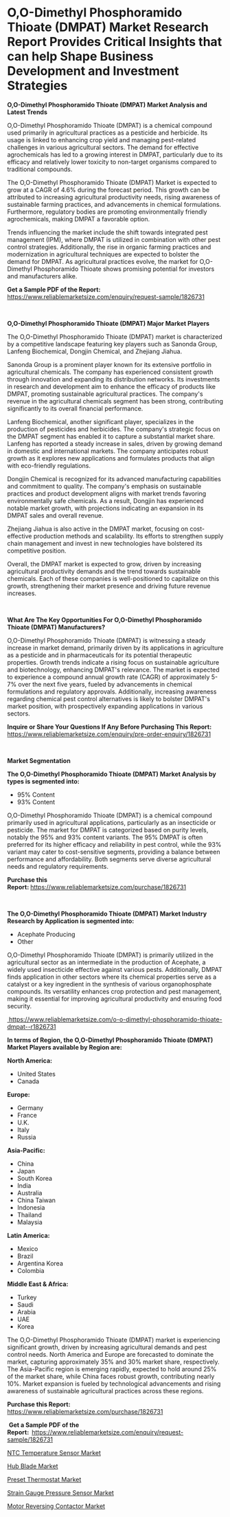 <p><h1>O,O-Dimethyl Phosphoramido Thioate (DMPAT) Market Research Report Provides Critical Insights that can help Shape Business Development and Investment Strategies</h1></p><p><strong>O,O-Dimethyl Phosphoramido Thioate (DMPAT) Market Analysis and Latest Trends</strong></p>
<p><p>O,O-Dimethyl Phosphoramido Thioate (DMPAT) is a chemical compound used primarily in agricultural practices as a pesticide and herbicide. Its usage is linked to enhancing crop yield and managing pest-related challenges in various agricultural sectors. The demand for effective agrochemicals has led to a growing interest in DMPAT, particularly due to its efficacy and relatively lower toxicity to non-target organisms compared to traditional compounds.</p><p>The O,O-Dimethyl Phosphoramido Thioate (DMPAT) Market is expected to grow at a CAGR of 4.6% during the forecast period. This growth can be attributed to increasing agricultural productivity needs, rising awareness of sustainable farming practices, and advancements in chemical formulations. Furthermore, regulatory bodies are promoting environmentally friendly agrochemicals, making DMPAT a favorable option.</p><p>Trends influencing the market include the shift towards integrated pest management (IPM), where DMPAT is utilized in combination with other pest control strategies. Additionally, the rise in organic farming practices and modernization in agricultural techniques are expected to bolster the demand for DMPAT. As agricultural practices evolve, the market for O,O-Dimethyl Phosphoramido Thioate shows promising potential for investors and manufacturers alike.</p></p>
<p><strong>Get a Sample PDF of the Report:&nbsp;</strong> <a href="https://www.reliablemarketsize.com/enquiry/request-sample/1826731?utm_campaign=1591&utm_medium=2&utm_source=Github&utm_content=ia&utm_term=19102024&utm_id=oo-dimethyl-phosphoramido-thioate-dmpat">https://www.reliablemarketsize.com/enquiry/request-sample/1826731</a></p>
<p>&nbsp;</p>
<p><strong>O,O-Dimethyl Phosphoramido Thioate (DMPAT) Major Market Players</strong></p>
<p><p>The O,O-Dimethyl Phosphoramido Thioate (DMPAT) market is characterized by a competitive landscape featuring key players such as Sanonda Group, Lanfeng Biochemical, Dongjin Chemical, and Zhejiang Jiahua.</p><p>Sanonda Group is a prominent player known for its extensive portfolio in agricultural chemicals. The company has experienced consistent growth through innovation and expanding its distribution networks. Its investments in research and development aim to enhance the efficacy of products like DMPAT, promoting sustainable agricultural practices. The company's revenue in the agricultural chemicals segment has been strong, contributing significantly to its overall financial performance.</p><p>Lanfeng Biochemical, another significant player, specializes in the production of pesticides and herbicides. The company's strategic focus on the DMPAT segment has enabled it to capture a substantial market share. Lanfeng has reported a steady increase in sales, driven by growing demand in domestic and international markets. The company anticipates robust growth as it explores new applications and formulates products that align with eco-friendly regulations.</p><p>Dongjin Chemical is recognized for its advanced manufacturing capabilities and commitment to quality. The company's emphasis on sustainable practices and product development aligns with market trends favoring environmentally safe chemicals. As a result, Dongjin has experienced notable market growth, with projections indicating an expansion in its DMPAT sales and overall revenue.</p><p>Zhejiang Jiahua is also active in the DMPAT market, focusing on cost-effective production methods and scalability. Its efforts to strengthen supply chain management and invest in new technologies have bolstered its competitive position. </p><p>Overall, the DMPAT market is expected to grow, driven by increasing agricultural productivity demands and the trend towards sustainable chemicals. Each of these companies is well-positioned to capitalize on this growth, strengthening their market presence and driving future revenue increases.</p></p>
<p>&nbsp;</p>
<p><strong>What Are The Key Opportunities For O,O-Dimethyl Phosphoramido Thioate (DMPAT) Manufacturers?</strong></p>
<p><p>O,O-Dimethyl Phosphoramido Thioate (DMPAT) is witnessing a steady increase in market demand, primarily driven by its applications in agriculture as a pesticide and in pharmaceuticals for its potential therapeutic properties. Growth trends indicate a rising focus on sustainable agriculture and biotechnology, enhancing DMPAT's relevance. The market is expected to experience a compound annual growth rate (CAGR) of approximately 5-7% over the next five years, fueled by advancements in chemical formulations and regulatory approvals. Additionally, increasing awareness regarding chemical pest control alternatives is likely to bolster DMPAT's market position, with prospectively expanding applications in various sectors.</p></p>
<p><strong>Inquire or Share Your Questions If Any Before Purchasing This Report:</strong> <a href="https://www.reliablemarketsize.com/enquiry/pre-order-enquiry/1826731?utm_campaign=1591&utm_medium=2&utm_source=Github&utm_content=ia&utm_term=19102024&utm_id=oo-dimethyl-phosphoramido-thioate-dmpat">https://www.reliablemarketsize.com/enquiry/pre-order-enquiry/1826731</a></p>
<p>&nbsp;</p>
<p><strong>Market Segmentation</strong></p>
<p><strong>The O,O-Dimethyl Phosphoramido Thioate (DMPAT) Market Analysis by types is segmented into:</strong></p>
<p><ul><li>95% Content</li><li>93% Content</li></ul></p>
<p><p>O,O-Dimethyl Phosphoramido Thioate (DMPAT) is a chemical compound primarily used in agricultural applications, particularly as an insecticide or pesticide. The market for DMPAT is categorized based on purity levels, notably the 95% and 93% content variants. The 95% DMPAT is often preferred for its higher efficacy and reliability in pest control, while the 93% variant may cater to cost-sensitive segments, providing a balance between performance and affordability. Both segments serve diverse agricultural needs and regulatory requirements.</p></p>
<p><strong>Purchase this Report:&nbsp;</strong><a href="https://www.reliablemarketsize.com/purchase/1826731?utm_campaign=1591&utm_medium=2&utm_source=Github&utm_content=ia&utm_term=19102024&utm_id=oo-dimethyl-phosphoramido-thioate-dmpat">https://www.reliablemarketsize.com/purchase/1826731</a></p>
<p>&nbsp;</p>
<p><strong>The O,O-Dimethyl Phosphoramido Thioate (DMPAT) Market Industry Research by Application is segmented into:</strong></p>
<p><ul><li>Acephate Producing</li><li>Other</li></ul></p>
<p><p>O,O-Dimethyl Phosphoramido Thioate (DMPAT) is primarily utilized in the agricultural sector as an intermediate in the production of Acephate, a widely used insecticide effective against various pests. Additionally, DMPAT finds application in other sectors where its chemical properties serve as a catalyst or a key ingredient in the synthesis of various organophosphate compounds. Its versatility enhances crop protection and pest management, making it essential for improving agricultural productivity and ensuring food security.</p></p>
<p><a href="https://www.reliablemarketsize.com/o-o-dimethyl-phosphoramido-thioate-dmpat--r1826731?utm_campaign=1591&utm_medium=2&utm_source=Github&utm_content=ia&utm_term=19102024&utm_id=oo-dimethyl-phosphoramido-thioate-dmpat">&nbsp;https://www.reliablemarketsize.com/o-o-dimethyl-phosphoramido-thioate-dmpat--r1826731</a></p>
<p><strong>In terms of Region, the O,O-Dimethyl Phosphoramido Thioate (DMPAT) Market Players available by Region are:</strong></p>
<p>
    <p> <strong> North America: </strong>
        <ul>
            <li>United States</li>
            <li>Canada</li>
        </ul>
        </p> 
    <p> <strong> Europe: </strong>
        <ul>
            <li>Germany</li>
            <li>France</li>
            <li>U.K.</li>
            <li>Italy</li>
            <li>Russia</li>
        </ul>
        </p> 
    <p> <strong> Asia-Pacific: </strong>
        <ul>
            <li>China</li>
            <li>Japan</li>
            <li>South Korea</li>
            <li>India</li>
            <li>Australia</li>
            <li>China Taiwan</li>
            <li>Indonesia</li>
            <li>Thailand</li>
            <li>Malaysia</li>
        </ul>
        </p> 
    <p> <strong> Latin America: </strong>
        <ul>
            <li>Mexico</li>
            <li>Brazil</li>
            <li>Argentina Korea</li>
            <li>Colombia</li>
        </ul>
        </p> 
    <p> <strong> Middle East & Africa: </strong>
        <ul>
            <li>Turkey</li>
            <li>Saudi</li>
            <li>Arabia</li>
            <li>UAE</li>
            <li>Korea</li>
        </ul>
    </p>
    </p>
<p><p>The O,O-Dimethyl Phosphoramido Thioate (DMPAT) market is experiencing significant growth, driven by increasing agricultural demands and pest control needs. North America and Europe are forecasted to dominate the market, capturing approximately 35% and 30% market share, respectively. The Asia-Pacific region is emerging rapidly, expected to hold around 25% of the market share, while China faces robust growth, contributing nearly 10%. Market expansion is fueled by technological advancements and rising awareness of sustainable agricultural practices across these regions.</p></p>
<p><strong>Purchase this Report: </strong><a href="https://www.reliablemarketsize.com/purchase/1826731?utm_campaign=1591&utm_medium=2&utm_source=Github&utm_content=ia&utm_term=19102024&utm_id=oo-dimethyl-phosphoramido-thioate-dmpat">https://www.reliablemarketsize.com/purchase/1826731</a></p>
<p>&nbsp;<strong>Get a Sample PDF of the Report:&nbsp;&nbsp;</strong><a href="https://www.reliablemarketsize.com/enquiry/request-sample/1826731?utm_campaign=1591&utm_medium=2&utm_source=Github&utm_content=ia&utm_term=19102024&utm_id=oo-dimethyl-phosphoramido-thioate-dmpat">https://www.reliablemarketsize.com/enquiry/request-sample/1826731</a></p>
<p><strong></strong></p>
<p><p><a href="https://www.linkedin.com/pulse/navigating-global-ntc-temperature-sensor-market-from-trends-strategy-zdknc?utm_campaign=1591&utm_medium=2&utm_source=Github&utm_content=ia&utm_term=19102024&utm_id=oo-dimethyl-phosphoramido-thioate-dmpat">NTC Temperature Sensor Market</a></p><p><a href="https://github.com/gailasejs/Market-Research-Report-List-1/blob/main/hub-blade-market.md?utm_campaign=1591&utm_medium=2&utm_source=Github&utm_content=ia&utm_term=19102024&utm_id=oo-dimethyl-phosphoramido-thioate-dmpat">Hub Blade Market</a></p><p><a href="https://www.linkedin.com/pulse/future-innovation-global-preset-thermostat-market-growth-opportunities-6udgc?utm_campaign=1591&utm_medium=2&utm_source=Github&utm_content=ia&utm_term=19102024&utm_id=oo-dimethyl-phosphoramido-thioate-dmpat">Preset Thermostat Market</a></p><p><a href="https://www.linkedin.com/pulse/strategic-roadmap-global-strain-gauge-pressure-sensor-market-fy7zc?utm_campaign=1591&utm_medium=2&utm_source=Github&utm_content=ia&utm_term=19102024&utm_id=oo-dimethyl-phosphoramido-thioate-dmpat">Strain Gauge Pressure Sensor Market</a></p><p><a href="https://www.linkedin.com/pulse/motor-reversing-contactor-market-outlook-complete-industry-uwkfc?utm_campaign=1591&utm_medium=2&utm_source=Github&utm_content=ia&utm_term=19102024&utm_id=oo-dimethyl-phosphoramido-thioate-dmpat">Motor Reversing Contactor Market</a></p></p>